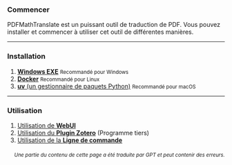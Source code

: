 ### Commencer

PDFMathTranslate est un puissant outil de traduction de PDF. Vous pouvez installer et commencer à utiliser cet outil de différentes manières.

---

### Installation

1. [**Windows EXE**](./INSTALLATION_winexe.md) <small>Recommandé pour Windows</small>
2. [**Docker**](./INSTALLATION_docker.md) <small>Recommandé pour Linux</small>
3. [**uv** (un gestionnaire de paquets Python)](./INSTALLATION_uv.md) <small>Recommandé pour macOS</small>

---

### Utilisation

1. [Utilisation de **WebUI**](./USAGE_webui.md)  
2. [Utilisation du **Plugin Zotero**](https://github.com/guaguastandup/zotero-pdf2zh) (Programme tiers)  
3. [Utilisation de la **Ligne de commande**](./USAGE_commandline.md)

<div align="right"> 
<h6><small>Une partie du contenu de cette page a été traduite par GPT et peut contenir des erreurs.</small></h6>